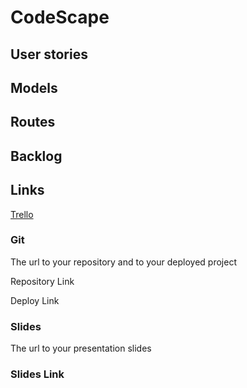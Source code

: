# CodeScape

## User stories


## Models


## Routes

## Backlog


## Links
[Trello](https://trello.com/b/gTyFyNr4/codescape)


### Git
The url to your repository and to your deployed project

Repository Link

Deploy Link

### Slides
The url to your presentation slides

### Slides Link